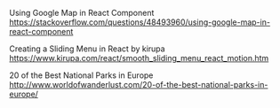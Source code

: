 Using Google Map in React Component
https://stackoverflow.com/questions/48493960/using-google-map-in-react-component

Creating a Sliding Menu in React by kirupa
https://www.kirupa.com/react/smooth_sliding_menu_react_motion.htm

20 of the Best National Parks in Europe
http://www.worldofwanderlust.com/20-of-the-best-national-parks-in-europe/
